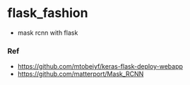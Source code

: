 # flask_fashion

- mask rcnn with flask  
### Ref
- https://github.com/mtobeiyf/keras-flask-deploy-webapp  
- https://github.com/matterport/Mask_RCNN
